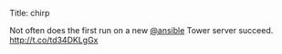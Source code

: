Title: chirp

Not often does the first run on a new <a href="http://twitter.com/ansible">@ansible</a> Tower server succeed. <a href="http://t.co/td34DKLgGx">http://t.co/td34DKLgGx</a>
